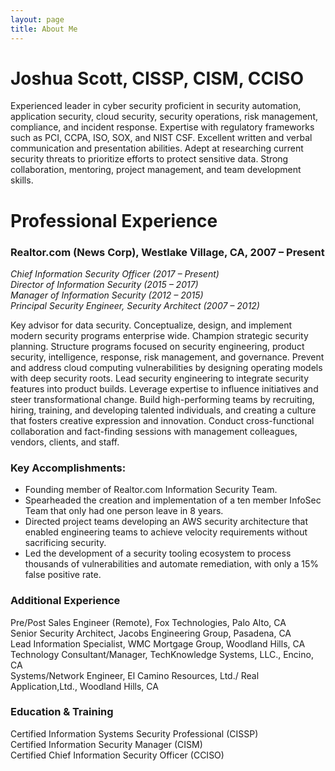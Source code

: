 ```yaml
---
layout: page
title: About Me
---
```

# Joshua Scott, CISSP, CISM, CCISO

Experienced leader in cyber security proficient in security automation, application security, cloud security, security operations, risk management, compliance, and incident response. Expertise with regulatory frameworks such as PCI, CCPA, ISO, SOX, and NIST CSF. Excellent written and verbal communication and presentation abilities. Adept at researching current security threats to prioritize efforts to protect sensitive data. Strong collaboration, mentoring, project management, and team development skills.

# Professional Experience

### Realtor.com (News Corp), Westlake Village, CA, 2007 – Present

*Chief Information Security Officer (2017 – Present)*  
*Director of Information Security (2015 – 2017)*  
*Manager of Information Security (2012 – 2015)*  
*Principal Security Engineer, Security Architect (2007 – 2012)*  

Key advisor for data security. Conceptualize, design, and implement modern security programs enterprise wide. Champion strategic security planning. Structure programs focused on security engineering, product security, intelligence, response, risk management, and governance. Prevent and address cloud computing vulnerabilities by designing operating models with deep security roots. Lead security engineering to integrate security features into product builds. Leverage expertise to influence initiatives and steer transformational change. Build high-performing teams by recruiting, hiring, training, and developing talented individuals, and creating a culture that fosters creative expression and innovation. Conduct cross-functional collaboration and fact-finding sessions with management colleagues, vendors, clients, and staff.

### Key Accomplishments:

-   Founding member of Realtor.com Information Security Team.
-   Spearheaded the creation and implementation of a ten member InfoSec Team
    that only had one person leave in 8 years.
-   Directed project teams developing an AWS security architecture that
    enabled engineering teams to achieve velocity requirements without
    sacrificing security.
-   Led the development of a security tooling ecosystem to process
    thousands of vulnerabilities and automate remediation, with only a
    15% false positive rate.

### Additional Experience
Pre/Post Sales Engineer (Remote), Fox Technologies, Palo Alto, CA  
Senior Security Architect, Jacobs Engineering Group, Pasadena, CA  
Lead Information Specialist, WMC Mortgage Group, Woodland Hills, CA  
Technology Consultant/Manager, TechKnowledge Systems, LLC., Encino, CA  
Systems/Network Engineer, El Camino Resources, Ltd./ Real Application,Ltd., Woodland Hills, CA  

### Education & Training
Certified Information Systems Security Professional (CISSP)  
Certified Information Security Manager (CISM)  
Certified Chief Information Security Officer (CCISO)  
